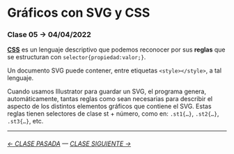 # Gráficos con SVG y CSS

### Clase 05 → 04/04/2022

**[CSS](https://github.com/profesorfaco/dno075-2021-2/wiki/CSS)** es un lenguaje descriptivo que podemos reconocer por sus **reglas** que se estructuran con `selector{propiedad:valor;}`. 

Un documento SVG puede contener, entre etiquetas `<style></style>`, a tal lenguaje.

Cuando usamos Illustrator para guardar un SVG, el programa genera, automáticamente, tantas reglas como sean necesarias para describir el aspecto de los distintos elementos gráficos que contiene el SVG. Estas reglas tienen selectores de clase st + número, como en: `.st1{…}`, `.st2{…}`, `.st3{…}`, etc.




- - - - - - - - - - 

###### [← CLASE PASADA](https://github.com/profesorfaco/dno075-2022-1/tree/main/clase-04) — [CLASE SIGUIENTE →](https://github.com/profesorfaco/dno075-2022-1/tree/main/clase-06) 

